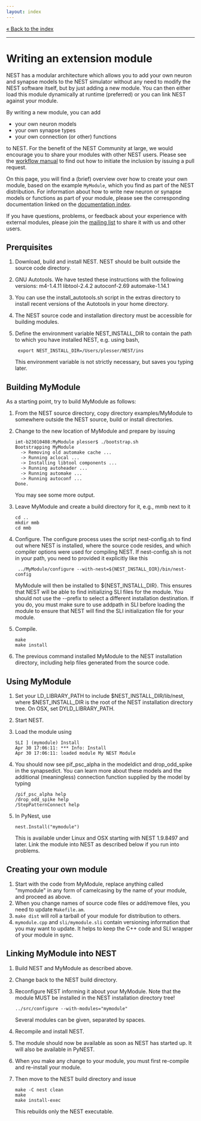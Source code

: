 ```yaml
---
layout: index
---
```


[« Back to the index](index)

<hr>

# Writing an extension module

NEST has a modular architecture which allows you to add your own
neuron and synapse models to the NEST simulator without any need to
modify the NEST software itself, but by just adding a new module. You
can then either load this module dynamically at runtime (preferred) or
you can link NEST against your module.

By writing a new module, you can add

* your own neuron models
* your own synapse types
* your own connection (or other) functions

to NEST. For the benefit of the NEST Community at large, we would
encourage you to share your modules with other NEST users. Please see
the [workflow manual](development_workflow) to find out how to
initiate the inclusion by issuing a pull request.

On this page, you will find a (brief) overview over how to create your
own module, based on the example `MyModule`, which you find as part of
the NEST distribution. For information about how to write new neuron
or synapse models or functions as part of your module, please see the
corresponding documentation linked on the [documentation
index](index).

If you have questions, problems, or feedback about your experience
with external modules, please join the [mailing
list](http://www.nest-initiative.org/community) to share it with us
and other users.

## Prerquisites

1. Download, build and install NEST. NEST should be built outside the source code directory.
2. GNU Autotools. We have tested these instructions with the following versions:
        m4-1.4.11
        libtool-2.4.2
        autoconf-2.69
        automake-1.14.1 
3. You can use the install_autotools.sh script in the extras directory to install recent versions of the Autotools in your home directory.
4. The NEST source code and installation directory must be accessible for building modules.
5. Define the environment variable NEST_INSTALL_DIR to contain the path to which you have installed NEST, e.g. using bash,

        export NEST_INSTALL_DIR=/Users/plesser/NEST/ins

    This environment variable is not strictly necessary, but saves you typing later. 

## Building MyModule

As a starting point, try to build MyModule as follows:

1. From the NEST source directory, copy directory examples/MyModule to somewhere outside the NEST source, build or install directories.
2. Change to the new location of MyModule and prepare by issuing

       imt-b23010408:MyModule plesser$ ./bootstrap.sh
       Bootstrapping MyModule
         -> Removing old automake cache ...
         -> Running aclocal ...
         -> Installing libtool components ...
         -> Running autoheader ...
         -> Running automake ...
         -> Running autoconf ...
       Done.

   You may see some more output.
3. Leave MyModule and create a build directory for it, e.g., mmb next to it

       cd ..
       mkdir mmb
       cd mmb

4. Configure. The configure process uses the script nest-config.sh to find out where NEST is installed, where the source code resides, and which compiler options were used for compiling NEST. If nest-config.sh is not in your path, you need to provided it explicitly like this

        ../MyModule/configure --with-nest=${NEST_INSTALL_DIR}/bin/nest-config

   MyModule will then be installed to ${NEST_INSTALL_DIR}. This ensures that NEST will be able to find initializing SLI files for the module.
   You should not use the --prefix to select a different installation destination. If you do, you must make sure to use addpath in SLI before loading the module to ensure that NEST will find the SLI initialization file for your module.

5. Compile.

       make
       make install
       
6. The previous command installed MyModule to the NEST installation directory, including help files generated from the source code. 

## Using MyModule

1. Set your LD_LIBRARY_PATH to include $NEST_INSTALL_DIR/lib/nest, where $NEST_INSTALL_DIR is the root of the NEST installation directory tree. On OSX, set DYLD_LIBRARY_PATH.
2. Start NEST.
3. Load the module using

       SLI ] (mymodule) Install
       Apr 30 17:06:11: *** Info: Install
       Apr 30 17:06:11: loaded module My NEST Module

4. You should now see pif_psc_alpha in the modeldict and drop_odd_spike in the synapsedict. You can learn more about these models and the additional (meaningless) connection function supplied by the model by typing

       /pif_psc_alpha help
       /drop_odd_spike help
       /StepPatternConnect help

5. In PyNest, use

       nest.Install("mymodule")

   This is available under Linux and OSX starting with NEST 1.9.8497 and later. Link the module into NEST as described below if you run into problems. 

## Creating your own module

1. Start with the code from MyModule, replace anything called "mymodule" in any form of camelcasing by the name of your module, and proceed as above.
2. When you change names of source code files or add/remove files, you need to update `Makefile.am`.
3. `make dist` will roll a tarball of your module for distribution to others.
4. `mymodule.cpp` and `sli/mymodule.sli` contain versioning information that you may want to update. It helps to keep the C++ code and SLI wrapper of your module in sync. 

## Linking MyModule into NEST

1. Build NEST and MyModule as described above.
2. Change back to the NEST build directory.
3. Reconfigure NEST informing it about your MyModule. Note that the module MUST be installed in the NEST installation directory tree!

       ../src/configure --with-modules="mymodule"

   Several modules can be given, separated by spaces.
4. Recompile and install NEST.
5. The module should now be available as soon as NEST has started up. It will also be available in PyNEST.
6. When you make any change to your module, you must first re-compile and re-install your module.
7. Then move to the NEST build directory and issue

       make -C nest clean
       make
       make install-exec

   This rebuilds only the NEST executable. 